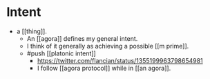 # Intent

- a [[thing]].
  - An [[agora]] defines my general intent.
  - I think of it generally as achieving a possible [[m prime]].
  - #push [[platonic intent]]
    - https://twitter.com/flancian/status/1355199963798654981
    - I follow [[agora protocol]] while in [[an agora]].
